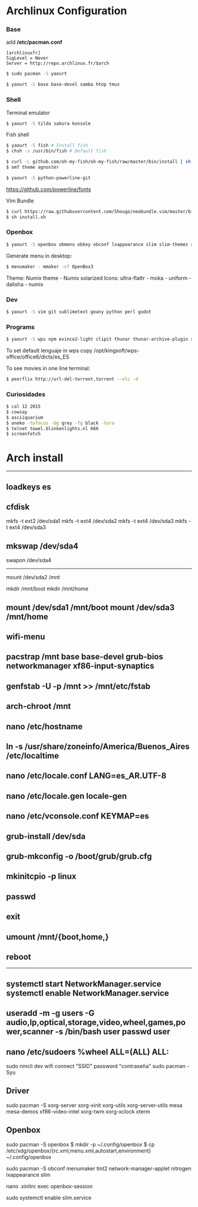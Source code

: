 # Archlinux Configuration

### Base
add **/etc/pacman.conf**
```
[archlinuxfr]
SigLevel = Never
Server = http://repo.archlinux.fr/$arch
```

```bash
$ sudo pacman -S yaourt
```

```bash
$ yaourt -S base base-devel samba htop tmux
```


### Shell
Terminal emulator
```bash
$ yaourt -S tilda sakura konsole
```

Fish shell
```bash
$ yaourt -S fish # Install fish
$ chsh -s /usr/bin/fish # Default fish

$ curl -L github.com/oh-my-fish/oh-my-fish/raw/master/bin/install | sh # Install oh-my-fish
$ omf theme agnoster

$ yaourt -S python-powerline-git
```

https://github.com/powerline/fonts

Vim Bundle
```bash
$ curl https://raw.githubusercontent.com/Shougo/neobundle.vim/master/bin/install.sh > install.sh
$ sh install.sh
```

### Openbox
```bash
$ yaourt -S openbox obmenu obkey obconf lxappearance slim slim-themes xorg-xev menumaker nitrogen tint2 pnmixer xscreensaver gmrun lxrandr plank
```

Generate menu in desktop: 
```bash
$ menumaker - mmaker -vf OpenBox3
```

Theme: Numix theme - Numix solarized
Icons: ultra-flattr - moka - uniform - dalisha - numix


### Dev
```bash
$ yaourt -S vim git sublimetext geany python perl godot
```

### Programs
```bash
$ yaourt -S wps npm evince2-light clipit thunar thunar-archive-plugin xarchiver unrar zip unrar zip smplayer vlc megasync transmission mlocate xdiskusage firefox chromium scrot popcorntime xclip iptraf tlp tlp-rdw
```

To set default lenguaje in wps copy /opt/kingsoft/wps-office/office6/dicts/es_ES

To see movies in one line terminal:
```bash
$ peerflix http://url-del-torrent.torrent --vlc -d
```

### Curiosidades
```bash
$ cal 12 2015
$ cowsay
$ asciiquarium
$ oneko -tofocus -bg grey -fg black -tora
$ telnet towel.blinkenlights.nl 666
$ screenfetch
```


# Arch install

---
loadkeys es
---
cfdisk
---
mkfs -t ext2 /dev/sda1
mkfs -t ext4 /dev/sda2
mkfs -t ext4 /dev/sda3
mkfs -t ext4 /dev/sda3

mkswap /dev/sda4
---
swapon /dev/sda4

---
mount /dev/sda2 /mnt

mkdir /mnt/boot
mkdir /mnt/home

mount /dev/sda1 /mnt/boot
mount /dev/sda3 /mnt/home
---
wifi-menu
---
pacstrap /mnt base base-devel grub-bios networkmanager xf86-input-synaptics
---
genfstab -U -p /mnt >> /mnt/etc/fstab
---
arch-chroot /mnt
---
nano /etc/hostname
---
ln -s /usr/share/zoneinfo/America/Buenos_Aires /etc/localtime
---
nano /etc/locale.conf
LANG=es_AR.UTF-8
---
nano /etc/locale.gen
locale-gen
---
nano /etc/vconsole.conf
KEYMAP=es
---
grub-install /dev/sda
---
grub-mkconfig -o /boot/grub/grub.cfg
---
mkinitcpio -p linux
---
passwd
---
exit
---
umount /mnt/{boot,home,}
---
reboot
---
---
systemctl start NetworkManager.service
systemctl enable NetworkManager.service
---
useradd -m -g users -G audio,lp,optical,storage,video,wheel,games,power,scanner -s /bin/bash user
passwd user
---
nano /etc/sudoers
%wheel ALL=(ALL) ALL:
---
sudo nmcli dev wifi connect "SSID" password "contraseña"
sudo pacman -Syu

## Driver
sudo pacman -S xorg-server xorg-xinit xorg-utils xorg-server-utils mesa mesa-demos xf86-video-intel xorg-twm xorg-xclock xterm

## Openbox
sudo pacman -S openbox
$ mkdir -p ~/.config/openbox
$ cp /etc/xdg/openbox/{rc.xml,menu.xml,autostart,environment} ~/.config/openbox

sudo pacman -S obconf menumaker tint2 network-manager-applet nitrogen lxappearance slim

nano .xinitrc
exec openbox-session

sudo systemctl enable slim.service
